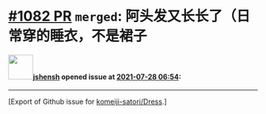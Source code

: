 # [\#1082 PR](https://github.com/komeiji-satori/Dress/pull/1082) `merged`: 阿头发又长长了（日常穿的睡衣，不是裙子

#### <img src="https://avatars.githubusercontent.com/u/11555188?u=a30048e930d245fed6f3ced3ecb01e97b9f3f6cc&v=4" width="50">[jshensh](https://github.com/jshensh) opened issue at [2021-07-28 06:54](https://github.com/komeiji-satori/Dress/pull/1082):






-------------------------------------------------------------------------------



[Export of Github issue for [komeiji-satori/Dress](https://github.com/komeiji-satori/Dress).]
